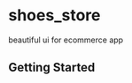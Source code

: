 # shoes_store

beautiful ui for ecommerce app

## Getting Started
<a href = "https://hnet.com/video-to-gif/viewimage/20210728-02-2kwo7sdysDPuTQE3-hIhRai-HNET"> </a>
